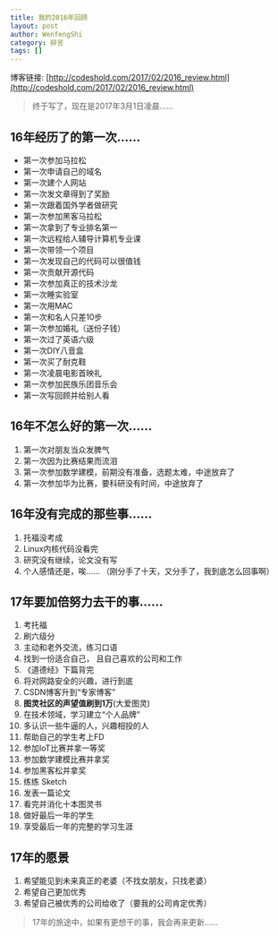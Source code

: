 ```yaml
---
title: 我的2016年回顾
layout: post
author: WenfengShi
category: 碎言
tags: []
---
```

博客链接: [http://codeshold.com/2017/02/2016_review.html](http://codeshold.com/2017/02/2016_review.html)

> 终于写了，现在是2017年3月1日凌晨……

## 16年经历了的第一次……
- 第一次参加马拉松
- 第一次申请自己的域名
- 第一次建个人网站
- 第一次发文章得到了奖励
- 第一次跟着国外学者做研究
- 第一次参加黑客马拉松
- 第一次拿到了专业排名第一
- 第一次远程给人辅导计算机专业课
- 第一次带领一个项目
- 第一次发现自己的代码可以很值钱
- 第一次贡献开源代码
- 第一次参加真正的技术沙龙
- 第一次睡实验室
- 第一次用MAC
- 第一次和名人只差10步
- 第一次参加婚礼（送份子钱）
- 第一次过了英语六级
- 第一次DIY八音盒
- 第一次买了耐克鞋
- 第一次凌晨电影首映礼
- 第一次参加民族乐团音乐会
- 第一次写回顾并给别人看


## 16年不怎么好的第一次……
1. 第一次对朋友当众发脾气
2. 第一次因为比赛结果而流泪
3. 第一次参加数学建模，前期没有准备，选题太难，中途放弃了
4. 第一次参加华为比赛，要科研没有时间，中途放弃了


## 16年没有完成的那些事……
1. 托福没考成
2. Linux内核代码没看完
3. 研究没有继续，论文没有写
4. 个人感情还是，唉…… （刚分手了十天，又分手了，我到底怎么回事啊）


## 17年要加倍努力去干的事……
1. 考托福
2. 刷六级分
3. 主动和老外交流，练习口语
4. 找到一份适合自己， 且自己喜欢的公司和工作
5. 《道德经》下篇背完
6. 将对网路安全的兴趣，进行到底
7. CSDN博客升到“专家博客”
8. **图灵社区的声望值刷到1万**(大爱图灵)
9. 在技术领域，学习建立“个人品牌”
10. 多认识一些牛逼的人，兴趣相投的人
11. 帮助自己的学生考上FD
11. 参加IoT比赛并拿一等奖
12. 参加数学建模比赛并拿奖
13. 参加黑客松并拿奖
14. 练练 Sketch
15. 发表一篇论文
16. 看完并消化十本图灵书
14. 做好最后一年的学生
15. 享受最后一年的完整的学习生涯


## 17年的愿景
1. 希望能见到未来真正的老婆（不找女朋友，只找老婆）
2. 希望自己更加优秀
3. 希望自己被优秀的公司给收了（要我的公司肯定优秀）


> 17年的旅途中，如果有更想干的事，我会再来更新…… 

